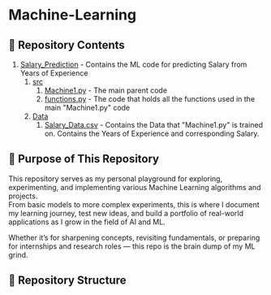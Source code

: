 # Machine-Learning
##  📂 Repository Contents
1. [Salary_Prediction](https://github.com/Chracker24/Machine-Learning/tree/main/Salary_Prediction) - Contains the ML code for predicting Salary from Years of Experience
    1. [src](https://github.com/Chracker24/Machine-Learning/tree/main/Salary_Prediction/src)
       1. [Machine1.py](https://github.com/Chracker24/Machine-Learning/blob/main/Salary_Prediction/src/Machine1.py) - The main parent code
       2. [functions.py](https://github.com/Chracker24/Machine-Learning/blob/main/Salary_Prediction/src/functions.py) - The code that holds all the functions used in the main "Machine1.py" code
    2. [Data](https://github.com/Chracker24/Machine-Learning/tree/main/Salary_Prediction/Data)
       1. [Salary_Data.csv](https://github.com/Chracker24/Machine-Learning/blob/main/Salary_Prediction/Data/Salary_Data.csv) - Contains the Data that "Machine1.py" is trained on. Contains the Years of Experience and corresponding Salary.
## 🎯 Purpose of This Repository

This repository serves as my personal playground for exploring, experimenting, and implementing various Machine Learning algorithms and projects.  
From basic models to more complex experiments, this is where I document my learning journey, test new ideas, and build a portfolio of real-world applications as I grow in the field of AI and ML.

Whether it’s for sharpening concepts, revisiting fundamentals, or preparing for internships and research roles — this repo is the brain dump of my ML grind.

##  📂 Repository Structure

